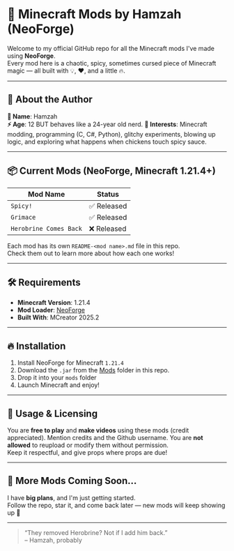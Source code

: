 # 🚀 Minecraft Mods by Hamzah (NeoForge)

Welcome to my official GitHub repo for all the Minecraft mods I've made using **NeoForge**.  
Every mod here is a chaotic, spicy, sometimes cursed piece of Minecraft magic — all built with 💡, ❤️, and a little 🔥.

---

## 🧠 About the Author

**👤 Name**: Hamzah  
**⚡ Age**: 12 BUT behaves like a 24-year old nerd.
**🧪 Interests**: Minecraft modding, programming (C, C#, Python), glitchy experiments, blowing up logic, and exploring what happens when chickens touch spicy sauce.

---

## 📦 Current Mods (NeoForge, Minecraft 1.21.4+)

| Mod Name              | Status   |
| --------------------- | -------- |
| `Spicy!`              | ✅ Released |
| `Grimace`             | ✅ Released |
| `Herobrine Comes Back`| ❌ Released |

Each mod has its own `README-<mod name>.md` file in this repo.  
Check them out to learn more about how each one works!

---

## 🛠️ Requirements

- **Minecraft Version**: 1.21.4  
- **Mod Loader**: [NeoForge](https://neoforged.net/)  
- **Built With**: MCreator 2025.2  

---

## 🔥 Installation

1. Install NeoForge for Minecraft `1.21.4`
2. Download the `.jar` from the [Mods]([https://github.com/HamzahHossam12121/NeoForge-Cool-Mods-/tree/main/Mods) folder in this repo.
3. Drop it into your `mods` folder
4. Launch Minecraft and enjoy!

---

## 📣 Usage & Licensing

You are **free to play** and **make videos** using these mods (credit appreciated). Mention credits and the Github username. 
You are **not allowed** to reupload or modify them without permission.  
Keep it respectful, and give props where props are due!

---

## 🧠 More Mods Coming Soon...

I have **big plans**, and I'm just getting started.  
Follow the repo, star it, and come back later — new mods will keep showing up 👀

---

> “They removed Herobrine? Not if I add him back.”  
> – Hamzah, probably
